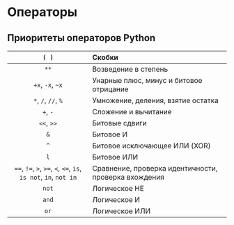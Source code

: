 # Операторы

## Приоритеты операторов Python

|                              `( )`                               | Скобки                                                |
|:----------------------------------------------------------------:|:------------------------------------------------------|
|                               `**`                               | Возведение в степень                                  |
|                        `+x`, `-x`, `~x`	                         | Унарные плюс, минус и битовое отрицание               |
|                       `*`, `/`, `//`, `%`	                       | Умножение, деления, взятие остатка                    |
|                             `+`, `-`                             | 	Сложение и вычитание                                 |
|                            `<<`, `>>`                            | 	Битовые сдвиги                                       |
|                               `&`                                | 	Битовое И                                            |
|                               `^`                                | 	Битовое исключающее ИЛИ (XOR)                        |
|                               `l`                                | 	Битовое ИЛИ                                          |
| `==`, `!=`, `>`, `>=`, `<`, `<=`, `is`, `is not`, `in`, `not in` | 	Сравнение, проверка идентичности, проверка вхождения |
|                              `not`                               | 	Логическое НЕ                                        |
|                              `and`                               | 	Логическое И                                         |
|                               `or`                               | 	Логическое ИЛИ                                       |

